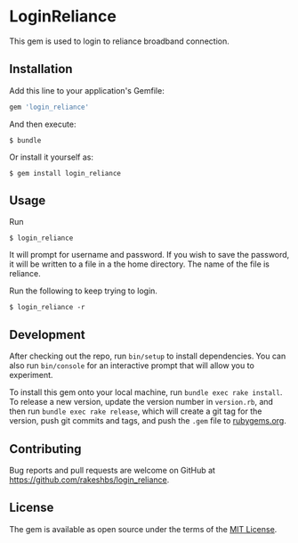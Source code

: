 # LoginReliance

This gem is used to login to reliance broadband connection.

## Installation

Add this line to your application's Gemfile:

```ruby
gem 'login_reliance'
```

And then execute:

    $ bundle

Or install it yourself as:

    $ gem install login_reliance

## Usage

Run

    $ login_reliance

It will prompt for username and password. If you wish to save the password, it will be written to a file in a the home directory. The name of the file is reliance.

Run the following to keep trying to login.

    $ login_reliance -r

## Development

After checking out the repo, run `bin/setup` to install dependencies. You can also run `bin/console` for an interactive prompt that will allow you to experiment.

To install this gem onto your local machine, run `bundle exec rake install`. To release a new version, update the version number in `version.rb`, and then run `bundle exec rake release`, which will create a git tag for the version, push git commits and tags, and push the `.gem` file to [rubygems.org](https://rubygems.org).

## Contributing

Bug reports and pull requests are welcome on GitHub at https://github.com/rakeshbs/login_reliance.

## License

The gem is available as open source under the terms of the [MIT License](http://opensource.org/licenses/MIT).

